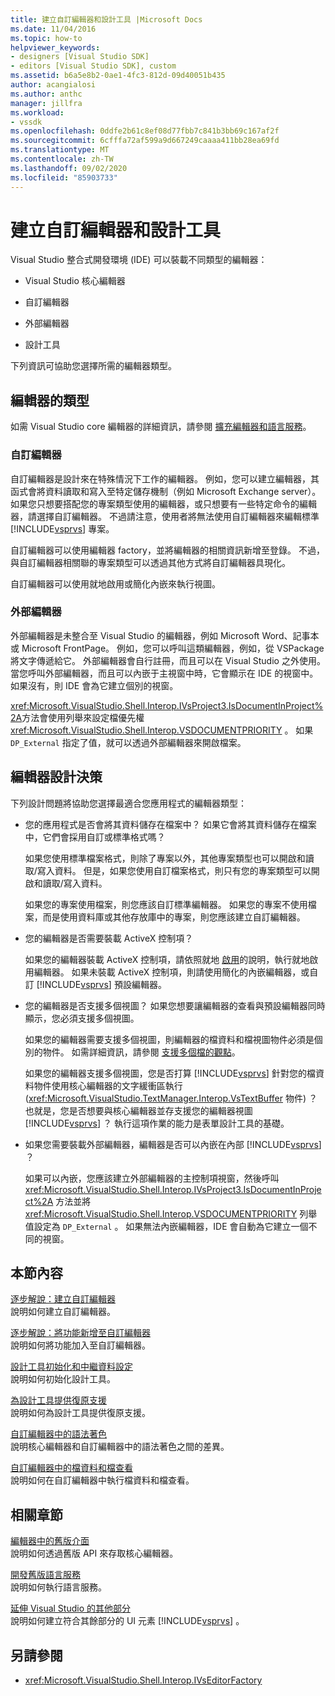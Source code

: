 ```yaml
---
title: 建立自訂編輯器和設計工具 |Microsoft Docs
ms.date: 11/04/2016
ms.topic: how-to
helpviewer_keywords:
- designers [Visual Studio SDK]
- editors [Visual Studio SDK], custom
ms.assetid: b6a5e8b2-0ae1-4fc3-812d-09d40051b435
author: acangialosi
ms.author: anthc
manager: jillfra
ms.workload:
- vssdk
ms.openlocfilehash: 0ddfe2b61c8ef08d77fbb7c841b3bb69c167af2f
ms.sourcegitcommit: 6cfffa72af599a9d667249caaaa411bb28ea69fd
ms.translationtype: MT
ms.contentlocale: zh-TW
ms.lasthandoff: 09/02/2020
ms.locfileid: "85903733"
---
```

# <a name="create-custom-editors-and-designers"></a>建立自訂編輯器和設計工具

Visual Studio 整合式開發環境 (IDE) 可以裝載不同類型的編輯器：

- Visual Studio 核心編輯器

- 自訂編輯器

- 外部編輯器

- 設計工具

下列資訊可協助您選擇所需的編輯器類型。

## <a name="types-of-editor"></a>編輯器的類型

如需 Visual Studio core 編輯器的詳細資訊，請參閱 [擴充編輯器和語言服務](../extensibility/extending-the-editor-and-language-services.md)。

### <a name="custom-editors"></a>自訂編輯器
 自訂編輯器是設計來在特殊情況下工作的編輯器。 例如，您可以建立編輯器，其函式會將資料讀取和寫入至特定儲存機制（例如 Microsoft Exchange server）。 如果您只想要搭配您的專案類型使用的編輯器，或只想要有一些特定命令的編輯器，請選擇自訂編輯器。 不過請注意，使用者將無法使用自訂編輯器來編輯標準 [!INCLUDE[vsprvs](../code-quality/includes/vsprvs_md.md)] 專案。

 自訂編輯器可以使用編輯器 factory，並將編輯器的相關資訊新增至登錄。 不過，與自訂編輯器相關聯的專案類型可以透過其他方式將自訂編輯器具現化。

 自訂編輯器可以使用就地啟用或簡化內嵌來執行視圖。

### <a name="external-editors"></a>外部編輯器
 外部編輯器是未整合至 Visual Studio 的編輯器，例如 Microsoft Word、記事本或 Microsoft FrontPage。 例如，您可以呼叫這類編輯器，例如，從 VSPackage 將文字傳遞給它。 外部編輯器會自行註冊，而且可以在 Visual Studio 之外使用。 當您呼叫外部編輯器，而且可以內嵌于主視窗中時，它會顯示在 IDE 的視窗中。 如果沒有，則 IDE 會為它建立個別的視窗。

 <xref:Microsoft.VisualStudio.Shell.Interop.IVsProject3.IsDocumentInProject%2A>方法會使用列舉來設定檔優先權 <xref:Microsoft.VisualStudio.Shell.Interop.VSDOCUMENTPRIORITY> 。 如果 `DP_External` 指定了值，就可以透過外部編輯器來開啟檔案。

## <a name="editor-design-decisions"></a>編輯器設計決策
 下列設計問題將協助您選擇最適合您應用程式的編輯器類型：

- 您的應用程式是否會將其資料儲存在檔案中？ 如果它會將其資料儲存在檔案中，它們會採用自訂或標準格式嗎？

   如果您使用標準檔案格式，則除了專案以外，其他專案類型也可以開啟和讀取/寫入資料。 但是，如果您使用自訂檔案格式，則只有您的專案類型可以開啟和讀取/寫入資料。

   如果您的專案使用檔案，則您應該自訂標準編輯器。 如果您的專案不使用檔案，而是使用資料庫或其他存放庫中的專案，則您應該建立自訂編輯器。

- 您的編輯器是否需要裝載 ActiveX 控制項？

   如果您的編輯器裝載 ActiveX 控制項，請依照就地 [啟用](/visualstudio/misc/in-place-activation?view=vs-2015)的說明，執行就地啟用編輯器。 如果未裝載 ActiveX 控制項，則請使用簡化的內嵌編輯器，或自訂 [!INCLUDE[vsprvs](../code-quality/includes/vsprvs_md.md)] 預設編輯器。

- 您的編輯器是否支援多個視圖？ 如果您想要讓編輯器的查看與預設編輯器同時顯示，您必須支援多個視圖。

   如果您的編輯器需要支援多個視圖，則編輯器的檔資料和檔視圖物件必須是個別的物件。 如需詳細資訊，請參閱 [支援多個檔的觀點](../extensibility/supporting-multiple-document-views.md)。

   如果您的編輯器支援多個視圖，您是否打算 [!INCLUDE[vsprvs](../code-quality/includes/vsprvs_md.md)] 針對您的檔資料物件使用核心編輯器的文字緩衝區執行 (<xref:Microsoft.VisualStudio.TextManager.Interop.VsTextBuffer> 物件) ？ 也就是，您是否想要與核心編輯器並存支援您的編輯器視圖 [!INCLUDE[vsprvs](../code-quality/includes/vsprvs_md.md)] ？ 執行這項作業的能力是表單設計工具的基礎。

- 如果您需要裝載外部編輯器，編輯器是否可以內嵌在內部 [!INCLUDE[vsprvs](../code-quality/includes/vsprvs_md.md)] ？

   如果可以內嵌，您應該建立外部編輯器的主控制項視窗，然後呼叫 <xref:Microsoft.VisualStudio.Shell.Interop.IVsProject3.IsDocumentInProject%2A> 方法並將 <xref:Microsoft.VisualStudio.Shell.Interop.VSDOCUMENTPRIORITY> 列舉值設定為 `DP_External` 。 如果無法內嵌編輯器，IDE 會自動為它建立一個不同的視窗。

## <a name="in-this-section"></a>本節內容

[逐步解說：建立自訂編輯器](../extensibility/walkthrough-creating-a-custom-editor.md)\
說明如何建立自訂編輯器。

[逐步解說：將功能新增至自訂編輯器](../extensibility/walkthrough-adding-features-to-a-custom-editor.md)\
說明如何將功能加入至自訂編輯器。

[設計工具初始化和中繼資料設定](../extensibility/designer-initialization-and-metadata-configuration.md)\
說明如何初始化設計工具。

[為設計工具提供復原支援](../extensibility/supplying-undo-support-to-designers.md)\
說明如何為設計工具提供復原支援。

[自訂編輯器中的語法著色](../extensibility/syntax-coloring-in-custom-editors.md)\
說明核心編輯器和自訂編輯器中的語法著色之間的差異。

[自訂編輯器中的檔資料和檔查看](../extensibility/document-data-and-document-view-in-custom-editors.md)\
說明如何在自訂編輯器中執行檔資料和檔查看。

## <a name="related-sections"></a>相關章節

[編輯器中的舊版介面](/visualstudio/extensibility/legacy-interfaces-in-the-editor?view=vs-2015)\
說明如何透過舊版 API 來存取核心編輯器。

[開發舊版語言服務](../extensibility/internals/developing-a-legacy-language-service.md)\
說明如何執行語言服務。

[延伸 Visual Studio 的其他部分](../extensibility/extending-other-parts-of-visual-studio.md)\
說明如何建立符合其餘部分的 UI 元素 [!INCLUDE[vsprvs](../code-quality/includes/vsprvs_md.md)] 。

## <a name="see-also"></a>另請參閱

- <xref:Microsoft.VisualStudio.Shell.Interop.IVsEditorFactory>
